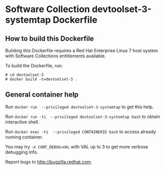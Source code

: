 Software Collection devtoolset-3-systemtap Dockerfile
=====================================================

How to build this Dockerfile
----------------------------

Building this Dockerfile requires a Red Hat Enterprise Linux 7 host
system with Software Collections entitlements available.

To build the Dockerfile, run:

```
# cd devtoolset-3
# docker build -t=devtoolset-3 .
```

General container help
----------------------

Run `docker run  --privileged devtoolset-3-systemtap` to get this help.

Run `docker run -ti  --privileged devtoolset-3-systemtap bash` to obtain interactive shell.

Run `docker exec -ti  --privileged CONTAINERID bash` to access already running container.

You may try `-e CONT_DEBUG=VAL` with VAL up to 3 to get more verbose debugging
info.


Report bugs to <http://bugzilla.redhat.com>.




